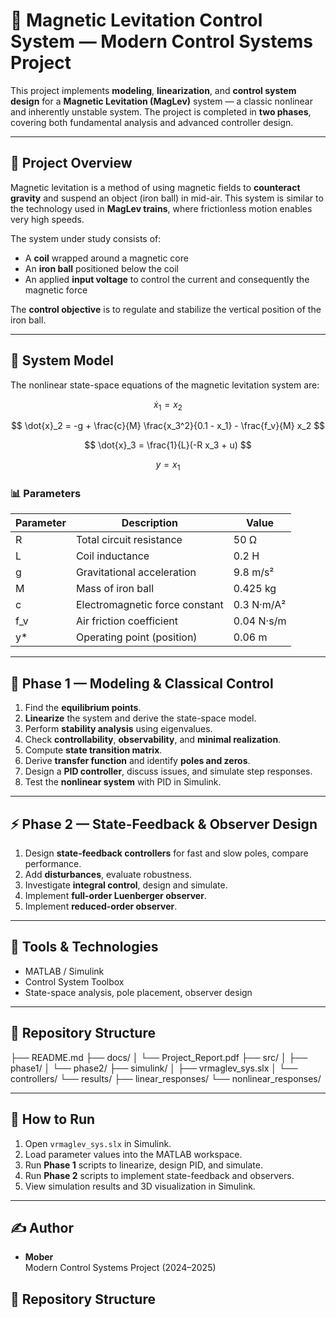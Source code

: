 # 🧲 Magnetic Levitation Control System — Modern Control Systems Project

This project implements **modeling**, **linearization**, and **control system design** for a **Magnetic Levitation (MagLev)** system — a classic nonlinear and inherently unstable system. The project is completed in **two phases**, covering both fundamental analysis and advanced controller design.

---

## 📌 Project Overview

Magnetic levitation is a method of using magnetic fields to **counteract gravity** and suspend an object (iron ball) in mid-air. This system is similar to the technology used in **MagLev trains**, where frictionless motion enables very high speeds.

The system under study consists of:
- A **coil** wrapped around a magnetic core  
- An **iron ball** positioned below the coil  
- An applied **input voltage** to control the current and consequently the magnetic force  

The **control objective** is to regulate and stabilize the vertical position of the iron ball.

---

## 🧮 System Model

The nonlinear state-space equations of the magnetic levitation system are:

$$
\dot{x}_1 = x_2
$$

$$
\dot{x}_2 = -g + \frac{c}{M} \frac{x_3^2}{0.1 - x_1} - \frac{f_v}{M} x_2
$$

$$
\dot{x}_3 = \frac{1}{L}(-R x_3 + u)
$$

$$
y = x_1
$$


### 📊 Parameters

| Parameter | Description                      | Value      |
|-----------|-----------------------------------|-----------|
| R         | Total circuit resistance          | 50 Ω      |
| L         | Coil inductance                   | 0.2 H     |
| g         | Gravitational acceleration        | 9.8 m/s²  |
| M         | Mass of iron ball                 | 0.425 kg  |
| c         | Electromagnetic force constant    | 0.3 N·m/A² |
| f_v       | Air friction coefficient          | 0.04 N·s/m |
| y*        | Operating point (position)        | 0.06 m    |

---

## 🧭 Phase 1 — Modeling & Classical Control

1. Find the **equilibrium points**.  
2. **Linearize** the system and derive the state-space model.  
3. Perform **stability analysis** using eigenvalues.  
4. Check **controllability**, **observability**, and **minimal realization**.  
5. Compute **state transition matrix**.  
6. Derive **transfer function** and identify **poles and zeros**.  
7. Design a **PID controller**, discuss issues, and simulate step responses.  
8. Test the **nonlinear system** with PID in Simulink.

---

## ⚡ Phase 2 — State-Feedback & Observer Design

1. Design **state-feedback controllers** for fast and slow poles, compare performance.  
2. Add **disturbances**, evaluate robustness.  
3. Investigate **integral control**, design and simulate.  
4. Implement **full-order Luenberger observer**.  
5. Implement **reduced-order observer**.

---

## 🧰 Tools & Technologies

- MATLAB / Simulink  
- Control System Toolbox  
- State-space analysis, pole placement, observer design

---

## 📂 Repository Structure
├── README.md
├── docs/
│ └── Project_Report.pdf
├── src/
│ ├── phase1/
│ └── phase2/
├── simulink/
│ ├── vrmaglev_sys.slx
│ └── controllers/
└── results/
├── linear_responses/
└── nonlinear_responses/


---

## 🚀 How to Run

1. Open `vrmaglev_sys.slx` in Simulink.  
2. Load parameter values into the MATLAB workspace.  
3. Run **Phase 1** scripts to linearize, design PID, and simulate.  
4. Run **Phase 2** scripts to implement state-feedback and observers.  
5. View simulation results and 3D visualization in Simulink.

---

## ✍️ Author

- **Mober**  
  Modern Control Systems Project (2024–2025)

## 📂 Repository Structure

